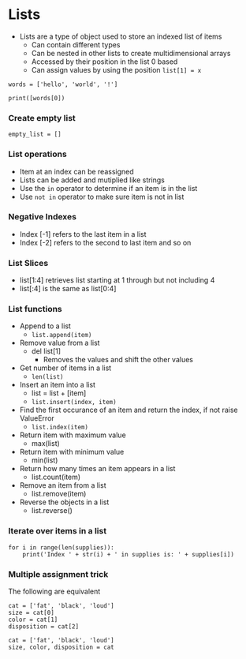 # Lists

- Lists are a type of object used to store an indexed list of items
  - Can contain different types
  - Can be nested in other lists to create multidimensional arrays
  - Accessed by their position in the list 0 based
  - Can assign values by using the position `list[1] = x`

`words = ['hello', 'world', '!']`

`print([words[0])`

### Create empty list

`empty_list = []`

### List operations

- Item at an index can be reassigned
- Lists can be added and mutiplied like strings
- Use the `in` operator to determine if an item is in the list
- Use `not in` operator to make sure item is not in list

### Negative Indexes

- Index [-1] refers to the last item in a list
- Index [-2] refers to the second to last item and so on

### List Slices

- list[1:4] retrieves list starting at 1 through but not including 4
- list[:4] is the same as list[0:4]

### List functions

- Append to a list
  - `list.append(item)`
- Remove value from a list
  - del list[1]
    - Removes the values and shift the other values
- Get number of items in a list
  - `len(list)`
- Insert an item into a list
  - list = list + [item]
  - `list.insert(index, item)`
- Find the first occurance of an item and return the index, if not raise ValueError
  - `list.index(item)`
- Return item with maximum value
  - max(list)
- Return item with minimum value
  - min(list)
- Return how many times an item appears in a list
  - list.count(item)
- Remove an item from a list
  - list.remove(item)
- Reverse the objects in a list
  - list.reverse()
  
### Iterate over items in a list

```
for i in range(len(supplies)):
    print('Index ' + str(i) + ' in supplies is: ' + supplies[i])
```

### Multiple assignment trick

The following are equivalent

```
cat = ['fat', 'black', 'loud']
size = cat[0]
color = cat[1]
disposition = cat[2]
```

```
cat = ['fat', 'black', 'loud']
size, color, disposition = cat
```

